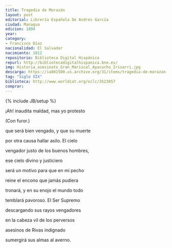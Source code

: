 ```yaml
---
title: Tragedia de Morazán
layout: post
editorial: Librería Española De Andrés García
ciudad: Managua
edicion: 1894
year: 
category:
- Francisco Díaz
nacionalidad: El Salvador
nacimiento: 1812
repositorio: Biblioteca Digital Hispánica
repurl: http://bibliotecadigitalhispanica.bne.es/
img: Historia_asesinato_Gran_Mariscal_Ayacucho_Irisarri.jpg
descarga: https://ia801500.us.archive.org/31/items/tragedia-de-morazan-francisco-morazan_202012/Tragedia%20de%20Morazan%20-%20Francisco%20Diaz.pdf
tag: "Siglo XIX"
biblioteca: http://www.worldcat.org/oclc/3523857
comprar: 
---
```

{% include JB/setup %}

¡Ah! inaudita maldad, mas yo protesto 
 
(Con furor.)
 
que será bien vengado, y que su muerte
 
por otra causa hallar asilo. El cielo
 
vengador justo de los buenos hombres,
 
ese cielo divino y justiciero

será un motivo para que en mi pecho
 
reine el encono que jamás pudiera
 

tronará, y en su enojo el mundo todo
 
temblará pavoroso. El Ser Supremo
 
descargando sus rayos vengadores
 
en la cabeza vil de los perversos
 
asesinos de Rivas indignado
 
sumergirá sus almas al averno.

